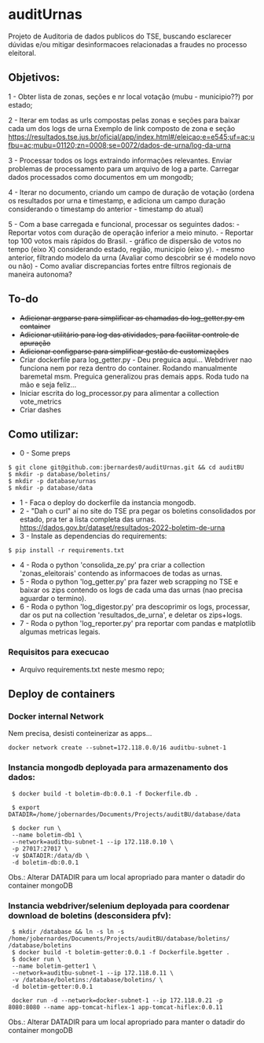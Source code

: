 # auditUrnas

Projeto de Auditoria de dados publicos do TSE, buscando esclarecer dúvidas e/ou mitigar desinformacoes relacionadas a fraudes no processo eleitoral.


## Objetivos:

 1 - Obter lista de zonas, seções e nr local votação (mubu - municipio??) por estado;

 2 - Iterar em todas as urls compostas pelas zonas e seções para baixar cada um dos logs de urna
     Exemplo de link composto de zona e seção 
     https://resultados.tse.jus.br/oficial/app/index.html#/eleicao;e=e545;uf=ac;ufbu=ac;mubu=01120;zn=0008;se=0072/dados-de-urna/log-da-urna


 3 - Processar todos os logs extraindo informações relevantes. Enviar problemas de processamento para um arquivo de log a parte. Carregar dados processados como documentos em um mongodb;

 4 - Iterar no documento, criando um campo de duração de votação (ordena os resultados por urna e timestamp, e adiciona um campo duração considerando o timestamp do anterior - timestamp do atual)

 5 - Com a base carregada e funcional, processar os seguintes dados:
    - Reportar votos com duração de operação inferior a meio minuto.
    - Reportar top 100 votos mais rápidos do Brasil.
    - gráfico de dispersão de votos no tempo (eixo X) considerando estado, região, municipio (eixo y).
    - mesmo anterior, filtrando modelo da urna (Avaliar como descobrir se é modelo novo ou não)
    - Como avaliar discrepancias fortes entre filtros regionais de maneira autonoma?

## To-do
 - ~~Adicionar argparse para simplificar as chamadas do log_getter.py em container~~
 - ~~Adicionar utilitário para log das atividades, para facilitar controle de apuração~~
 - ~~Adicionar configparse para simplificar gestão de customizações~~
 - Criar dockerfile para log_getter.py - Deu preguica aqui... Webdriver nao funciona nem por reza dentro do container. Rodando manualmente baremetal msm. Preguica generalizou pras demais apps. Roda tudo na mão e seja feliz...
 - Iniciar escrita do log_processor.py para alimentar a collection vote_metrics 
 - Criar dashes 

## Como utilizar:
 - 0 - Some preps
  
```
$ git clone git@github.com:jbernardes0/auditUrnas.git && cd auditBU
$ mkdir -p database/boletins/
$ mkdir -p database/urnas
$ mkdir -p database/data
```

 - 1 - Faca o deploy do dockerfile da instancia mongodb. 
 - 2 - "Dah o curl" aí no site do TSE pra pegar os boletins consolidados por estado, pra ter a lista completa das urnas. 
     https://dados.gov.br/dataset/resultados-2022-boletim-de-urna
 - 3 - Instale as dependencias do requirements:
 ```
$ pip install -r requirements.txt
 ```
 - 4 - Roda o python 'consolida_ze.py' pra criar a collection 'zonas_eleitorais' contendo as informacoes de todas as urnas. 
 - 5 - Roda o python 'log_getter.py' pra fazer web scrapping no TSE e baixar os zips contendo os logs de cada uma das urnas (nao precisa aguardar o termino). 
 - 6 - Roda o python 'log_digestor.py' pra descoprimir os logs, processar, dar os put na collection 'resultados_de_urna', e deletar os zips+logs. 
 - 7 - Roda o python 'log_reporter.py' pra reportar com pandas e matplotlib algumas metricas legais. 

### Requisitos para execucao
 - Arquivo requirements.txt neste mesmo repo;


## Deploy de containers
### Docker internal Network
Nem precisa, desisti conteinerizar as apps... 
```
docker network create --subnet=172.118.0.0/16 auditbu-subnet-1
```

### Instancia mongodb deployada para armazenamento dos dados:
```
 $ docker build -t boletim-db:0.0.1 -f Dockerfile.db . 

 $ export DATADIR=/home/jobernardes/Documents/Projects/auditBU/database/data

 $ docker run \
 --name boletim-db1 \
 --network=auditbu-subnet-1 --ip 172.118.0.10 \
 -p 27017:27017 \
 -v $DATADIR:/data/db \
 -d boletim-db:0.0.1
 ```

 Obs.: Alterar DATADIR para um local apropriado para manter o datadir do container mongoDB


### Instancia webdriver/selenium deployada para coordenar download de boletins (desconsidera pfv):
```
 $ mkdir /database && ln -s ln -s /home/jobernardes/Documents/Projects/auditBU/database/boletins/ /database/boletins
 $ docker build -t boletim-getter:0.0.1 -f Dockerfile.bgetter .
 $ docker run \
 --name boletim-getter1 \
 --network=auditbu-subnet-1 --ip 172.118.0.11 \
 -v /database/boletins:/database/boletins/ \
 -d boletim-getter:0.0.1

 docker run -d --network=docker-subnet-1 --ip 172.118.0.21 -p 8080:8080 --name app-tomcat-hiflex-1 app-tomcat-hiflex:0.0.11
 ```

 Obs.: Alterar DATADIR para um local apropriado para manter o datadir do container mongoDB



